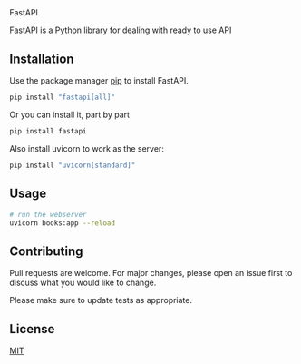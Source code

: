 ##
FastAPI

FastAPI is a Python library for dealing with ready to use API

## Installation

Use the package manager [pip](https://pip.pypa.io/en/stable/) to install FastAPI.

```bash
pip install "fastapi[all]"
```

Or you can install it, part by part 

```bash
pip install fastapi
```

Also install uvicorn to work as the server:

```bash
pip install "uvicorn[standard]"
```

## Usage

```bash
# run the webserver
uvicorn books:app --reload   
```

## Contributing

Pull requests are welcome. For major changes, please open an issue first
to discuss what you would like to change.

Please make sure to update tests as appropriate.

## License

[MIT](https://choosealicense.com/licenses/mit/)
